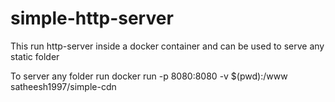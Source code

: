 # simple-http-server
This run http-server inside a docker container and can be used to serve any static folder


To server any folder run docker run -p 8080:8080 -v $(pwd):/www satheesh1997/simple-cdn
